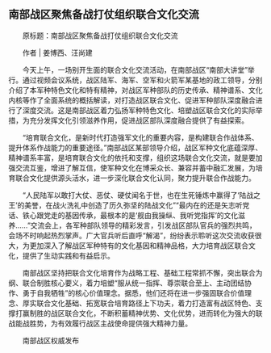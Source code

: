 ## 南部战区聚焦备战打仗组织联合文化交流
　　原标题：南部战区聚焦备战打仗组织联合文化交流

　　作者 | 姜博西、汪尚建

　　今天上午，一场别开生面的联合文化交流活动，在南部战区“南部大讲堂”举行。通过视频会议系统，战区陆军、海军、空军和火箭军某基地的政工领导，分别介绍了本军种特色文化和特有精神，对战区军种部队的历史传承、精神谱系、文化内核等作了全面系统的概括解读，对打造战区联合文化、促进军种部队深度融合进行了深度交流。这是南部战区着力弘扬军种特色文化、培塑战区联合文化的实际举措，为充分发挥文化引领滋养作用，促进战区部队深度融合提供了有益探索。

　　“培育联合文化，是新时代打造强军文化的重要内容，是构建联合作战体系、提升体系作战能力的重要途径。”南部战区某部领导介绍，战区军种文化底蕴深厚、精神谱系丰富，是培育联合文化的依托和支撑，组织这场联合文化交流，就是要加强交流互鉴，增进了解互信，使军种文化在博采众长、兼容并蓄中融汇发展，为培育联合文化提供源头活水，进一步深化联合文化认同，聚力提升联合作战能力。

　　“人民陆军以敢打大仗、恶仗、硬仗闻名于世，也在生死锤炼中赢得了‘陆战之王’的美誉，在战火洗礼中创造了历久弥坚的陆战文化”“最内在的还是矢志听党话、铁心跟党走的基因传承，最根本的是‘舰由我操纵、我听党指挥’的文化滋养……”交流会上，各军种部队领导的精彩发言，引发战区部队官兵的强烈共鸣，会场不时响起热烈掌声。广大官兵听后直呼“解渴”，纷纷表示聆听这次交流收获很大，为更加深入了解战区军种特有的文化基因和精神品格，大力培育战区联合文化，提供了生动实践和有益启示。

　　南部战区坚持把联合文化培育作为战略工程、基础工程常抓不懈，突出联合为纲、联合制胜核心要义，着力培塑“服从统一指挥、尊崇联合至上、主动团结协作、勇于自我牺牲”的核心价值理念。据悉，他们还将在进一步强固联合价值理念、厚实联合文化基础、拓宽联合培育路径上下功夫，着力打造富有战区特色、支撑打赢制胜的战区联合文化，不断积蓄精神优势、文化优势，进而转化为强大的联战能战胜势，为有效履行战区主战使命提供强大精神力量。

　　南部战区权威发布


